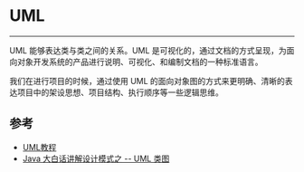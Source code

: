 # UML
---

UML 能够表达类与类之间的关系。UML 是可视化的，通过文档的方式呈现，为面向对象开发系统的产品进行说明、可视化、和编制文档的一种标准语言。

我们在进行项目的时候，通过使用 UML 的面向对象图的方式来更明确、清晰的表达项目中的架设思想、项目结构、执行顺序等一些逻辑思维。 



## 参考

- [UML教程](https://www.w3cschool.cn/uml_tutorial/)
- [Java 大白话讲解设计模式之 -- UML 类图](https://www.jianshu.com/p/2828874af134)